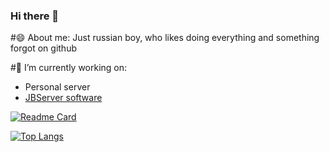 ### Hi there 👋

#😄 About me: 
Just russian boy, who likes doing everything and something forgot on github

#🔭 I’m currently working on:
- Personal server
- [JBServer software](https://github.com/NovaPlayPE/JBServer)

[![Readme Card](https://github-readme-stats.vercel.app/api?username=Ragnok123&show_icons=true&theme=synthwave)](https://github.com/Ragnok123/Ragnok123)

[![Top Langs](https://github-readme-stats.vercel.app/api/top-langs/?username=Ragnok123&layout=compact)](https://github.com/Ragnok123/Ragnok123)

<!--
**Ragnok123/Ragnok123** is a ✨ _special_ ✨ repository because its `README.md` (this file) appears on your GitHub profile.

Here are some ideas to get you started:

- 🔭 I’m currently working on ...
- 🌱 I’m currently learning ...
- 👯 I’m looking to collaborate on ...
- 🤔 I’m looking for help with ...
- 💬 Ask me about ...
- 📫 How to reach me: ...
- 😄 Pronouns: ...
- ⚡ Fun fact: ...
-->
